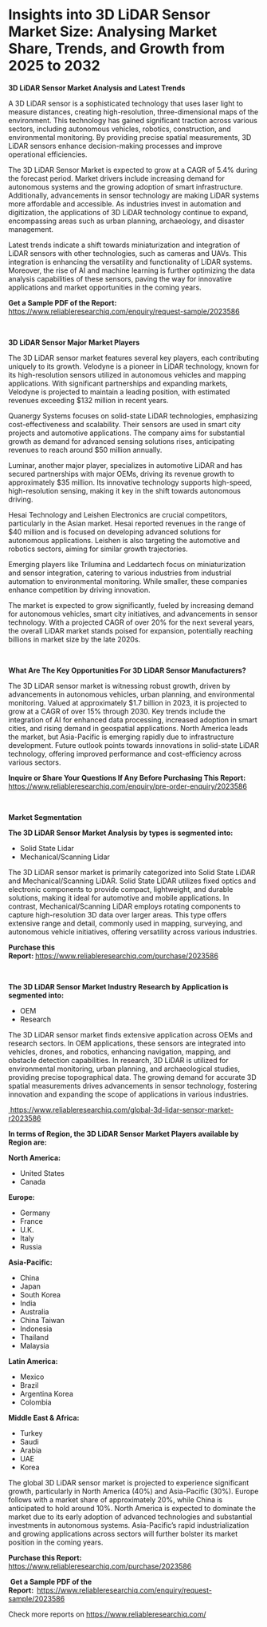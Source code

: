 <p><h1>Insights into 3D LiDAR Sensor Market Size: Analysing Market Share, Trends, and Growth from 2025 to 2032</h1></p><p><strong>3D LiDAR Sensor Market Analysis and Latest Trends</strong></p>
<p><p>A 3D LiDAR sensor is a sophisticated technology that uses laser light to measure distances, creating high-resolution, three-dimensional maps of the environment. This technology has gained significant traction across various sectors, including autonomous vehicles, robotics, construction, and environmental monitoring. By providing precise spatial measurements, 3D LiDAR sensors enhance decision-making processes and improve operational efficiencies.</p><p>The 3D LiDAR Sensor Market is expected to grow at a CAGR of 5.4% during the forecast period. Market drivers include increasing demand for autonomous systems and the growing adoption of smart infrastructure. Additionally, advancements in sensor technology are making LiDAR systems more affordable and accessible. As industries invest in automation and digitization, the applications of 3D LiDAR technology continue to expand, encompassing areas such as urban planning, archaeology, and disaster management.</p><p>Latest trends indicate a shift towards miniaturization and integration of LiDAR sensors with other technologies, such as cameras and UAVs. This integration is enhancing the versatility and functionality of LiDAR systems. Moreover, the rise of AI and machine learning is further optimizing the data analysis capabilities of these sensors, paving the way for innovative applications and market opportunities in the coming years.</p></p>
<p><strong>Get a Sample PDF of the Report:&nbsp;</strong> <a href="https://www.reliableresearchiq.com/enquiry/request-sample/2023586?utm_campaign=2453&utm_medium=2&utm_source=Github&utm_content=ia&utm_term=11022025&utm_id=3d-lidar-sensor">https://www.reliableresearchiq.com/enquiry/request-sample/2023586</a></p>
<p>&nbsp;</p>
<p><strong>3D LiDAR Sensor Major Market Players</strong></p>
<p><p>The 3D LiDAR sensor market features several key players, each contributing uniquely to its growth. Velodyne is a pioneer in LiDAR technology, known for its high-resolution sensors utilized in autonomous vehicles and mapping applications. With significant partnerships and expanding markets, Velodyne is projected to maintain a leading position, with estimated revenues exceeding $132 million in recent years.</p><p>Quanergy Systems focuses on solid-state LiDAR technologies, emphasizing cost-effectiveness and scalability. Their sensors are used in smart city projects and automotive applications. The company aims for substantial growth as demand for advanced sensing solutions rises, anticipating revenues to reach around $50 million annually.</p><p>Luminar, another major player, specializes in automotive LiDAR and has secured partnerships with major OEMs, driving its revenue growth to approximately $35 million. Its innovative technology supports high-speed, high-resolution sensing, making it key in the shift towards autonomous driving.</p><p>Hesai Technology and Leishen Electronics are crucial competitors, particularly in the Asian market. Hesai reported revenues in the range of $40 million and is focused on developing advanced solutions for autonomous applications. Leishen is also targeting the automotive and robotics sectors, aiming for similar growth trajectories.</p><p>Emerging players like Trilumina and Leddartech focus on miniaturization and sensor integration, catering to various industries from industrial automation to environmental monitoring. While smaller, these companies enhance competition by driving innovation.</p><p>The market is expected to grow significantly, fueled by increasing demand for autonomous vehicles, smart city initiatives, and advancements in sensor technology. With a projected CAGR of over 20% for the next several years, the overall LiDAR market stands poised for expansion, potentially reaching billions in market size by the late 2020s.</p></p>
<p>&nbsp;</p>
<p><strong>What Are The Key Opportunities For 3D LiDAR Sensor Manufacturers?</strong></p>
<p><p>The 3D LiDAR sensor market is witnessing robust growth, driven by advancements in autonomous vehicles, urban planning, and environmental monitoring. Valued at approximately $1.7 billion in 2023, it is projected to grow at a CAGR of over 15% through 2030. Key trends include the integration of AI for enhanced data processing, increased adoption in smart cities, and rising demand in geospatial applications. North America leads the market, but Asia-Pacific is emerging rapidly due to infrastructure development. Future outlook points towards innovations in solid-state LiDAR technology, offering improved performance and cost-efficiency across various sectors.</p></p>
<p><strong>Inquire or Share Your Questions If Any Before Purchasing This Report:</strong> <a href="https://www.reliableresearchiq.com/enquiry/pre-order-enquiry/2023586?utm_campaign=2453&utm_medium=2&utm_source=Github&utm_content=ia&utm_term=11022025&utm_id=3d-lidar-sensor">https://www.reliableresearchiq.com/enquiry/pre-order-enquiry/2023586</a></p>
<p>&nbsp;</p>
<p><strong>Market Segmentation</strong></p>
<p><strong>The 3D LiDAR Sensor Market Analysis by types is segmented into:</strong></p>
<p><ul><li>Solid State Lidar</li><li>Mechanical/Scanning Lidar</li></ul></p>
<p><p>The 3D LiDAR sensor market is primarily categorized into Solid State LiDAR and Mechanical/Scanning LiDAR. Solid State LiDAR utilizes fixed optics and electronic components to provide compact, lightweight, and durable solutions, making it ideal for automotive and mobile applications. In contrast, Mechanical/Scanning LiDAR employs rotating components to capture high-resolution 3D data over larger areas. This type offers extensive range and detail, commonly used in mapping, surveying, and autonomous vehicle initiatives, offering versatility across various industries.</p></p>
<p><strong>Purchase this Report:&nbsp;</strong><a href="https://www.reliableresearchiq.com/purchase/2023586?utm_campaign=2453&utm_medium=2&utm_source=Github&utm_content=ia&utm_term=11022025&utm_id=3d-lidar-sensor">https://www.reliableresearchiq.com/purchase/2023586</a></p>
<p>&nbsp;</p>
<p><strong>The 3D LiDAR Sensor Market Industry Research by Application is segmented into:</strong></p>
<p><ul><li>OEM</li><li>Research</li></ul></p>
<p><p>The 3D LiDAR sensor market finds extensive application across OEMs and research sectors. In OEM applications, these sensors are integrated into vehicles, drones, and robotics, enhancing navigation, mapping, and obstacle detection capabilities. In research, 3D LiDAR is utilized for environmental monitoring, urban planning, and archaeological studies, providing precise topographical data. The growing demand for accurate 3D spatial measurements drives advancements in sensor technology, fostering innovation and expanding the scope of applications in various industries.</p></p>
<p><a href="https://www.reliableresearchiq.com/global-3d-lidar-sensor-market-r2023586?utm_campaign=2453&utm_medium=2&utm_source=Github&utm_content=ia&utm_term=11022025&utm_id=3d-lidar-sensor">&nbsp;https://www.reliableresearchiq.com/global-3d-lidar-sensor-market-r2023586</a></p>
<p><strong>In terms of Region, the 3D LiDAR Sensor Market Players available by Region are:</strong></p>
<p>
    <p> <strong> North America: </strong>
        <ul>
            <li>United States</li>
            <li>Canada</li>
        </ul>
        </p> 
    <p> <strong> Europe: </strong>
        <ul>
            <li>Germany</li>
            <li>France</li>
            <li>U.K.</li>
            <li>Italy</li>
            <li>Russia</li>
        </ul>
        </p> 
    <p> <strong> Asia-Pacific: </strong>
        <ul>
            <li>China</li>
            <li>Japan</li>
            <li>South Korea</li>
            <li>India</li>
            <li>Australia</li>
            <li>China Taiwan</li>
            <li>Indonesia</li>
            <li>Thailand</li>
            <li>Malaysia</li>
        </ul>
        </p> 
    <p> <strong> Latin America: </strong>
        <ul>
            <li>Mexico</li>
            <li>Brazil</li>
            <li>Argentina Korea</li>
            <li>Colombia</li>
        </ul>
        </p> 
    <p> <strong> Middle East & Africa: </strong>
        <ul>
            <li>Turkey</li>
            <li>Saudi</li>
            <li>Arabia</li>
            <li>UAE</li>
            <li>Korea</li>
        </ul>
    </p>
    </p>
<p><p>The global 3D LiDAR sensor market is projected to experience significant growth, particularly in North America (40%) and Asia-Pacific (30%). Europe follows with a market share of approximately 20%, while China is anticipated to hold around 10%. North America is expected to dominate the market due to its early adoption of advanced technologies and substantial investments in autonomous systems. Asia-Pacific’s rapid industrialization and growing applications across sectors will further bolster its market position in the coming years.</p></p>
<p><strong>Purchase this Report: </strong><a href="https://www.reliableresearchiq.com/purchase/2023586?utm_campaign=2453&utm_medium=2&utm_source=Github&utm_content=ia&utm_term=11022025&utm_id=3d-lidar-sensor">https://www.reliableresearchiq.com/purchase/2023586</a></p>
<p>&nbsp;<strong>Get a Sample PDF of the Report:&nbsp;&nbsp;</strong><a href="https://www.reliableresearchiq.com/enquiry/request-sample/2023586?utm_campaign=2453&utm_medium=2&utm_source=Github&utm_content=ia&utm_term=11022025&utm_id=3d-lidar-sensor">https://www.reliableresearchiq.com/enquiry/request-sample/2023586</a></p>
<p><strong></strong></p>
<p>Check more reports on <a href="https://www.reliableresearchiq.com/?utm_campaign=2453&utm_medium=2&utm_source=Github&utm_content=ia&utm_term=11022025&utm_id=3d-lidar-sensor">https://www.reliableresearchiq.com/</a></p>
